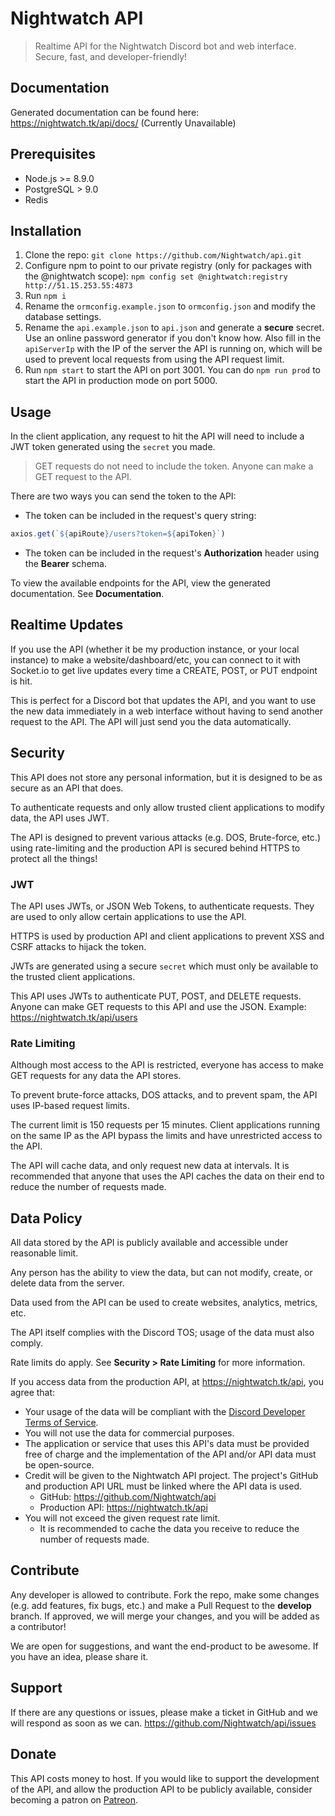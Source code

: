 # Nightwatch API

> Realtime API for the Nightwatch Discord bot and web interface. Secure, fast, and developer-friendly!

## Documentation

Generated documentation can be found here: <https://nightwatch.tk/api/docs/> (Currently Unavailable)

## Prerequisites

* Node.js >= 8.9.0
* PostgreSQL > 9.0
* Redis

## Installation

1. Clone the repo: `git clone https://github.com/Nightwatch/api.git`
2. Configure npm to point to our private registry (only for packages with the @nightwatch scope): `npm config set @nightwatch:registry http://51.15.253.55:4873`
3. Run `npm i`
4. Rename the `ormconfig.example.json` to `ormconfig.json` and modify the database settings.
5. Rename the `api.example.json` to `api.json` and generate a **secure** secret. Use an online password generator if you don't know how. Also fill in the `apiServerIp` with the IP of the server the API is running on, which will be used to prevent local requests from using the API request limit.
6. Run `npm start` to start the API on port 3001. You can do `npm run prod` to start the API in production mode on port 5000.

## Usage

In the client application, any request to hit the API will need to include a JWT token generated using the `secret` you made.

> GET requests do not need to include the token. Anyone can make a GET request to the API.

There are two ways you can send the token to the API:

* The token can be included in the request's query string:

```ts
axios.get(`${apiRoute}/users?token=${apiToken}`)
```

* The token can be included in the request's **Authorization** header using the **Bearer** schema.

To view the available endpoints for the API, view the generated documentation. See **Documentation**.

## Realtime Updates

If you use the API (whether it be my production instance, or your local instance) to make a website/dashboard/etc, you can connect to it with Socket.io to get live updates every time a CREATE, POST, or PUT endpoint is hit.

This is perfect for a Discord bot that updates the API, and you want to use the new data immediately in a web interface without having to send another request to the API. The API will just send you the data automatically.

## Security

This API does not store any personal information, but it is designed to be as secure as an API that does.

To authenticate requests and only allow trusted client applications to modify data, the API uses JWT.

The API is designed to prevent various attacks (e.g. DOS, Brute-force, etc.) using rate-limiting and the production API is secured behind HTTPS to protect all the things!

### JWT

The API uses JWTs, or JSON Web Tokens, to authenticate requests. They are used to only allow certain applications to use the API.

HTTPS is used by production API and client applications to prevent XSS and CSRF attacks to hijack the token.

JWTs are generated using a secure `secret` which must only be available to the trusted client applications.

This API uses JWTs to authenticate PUT, POST, and DELETE requests. Anyone can make GET requests to this API and use the JSON. Example: <https://nightwatch.tk/api/users>

### Rate Limiting

Although most access to the API is restricted, everyone has access to make GET requests for any data the API stores.

To prevent brute-force attacks, DOS attacks, and to prevent spam, the API uses IP-based request limits.

The current limit is 150 requests per 15 minutes. Client applications running on the same IP as the API bypass the limits and have unrestricted access to the API.

The API will cache data, and only request new data at intervals. It is recommended that anyone that uses the API caches the data on their end to reduce the number of requests made.

## Data Policy

All data stored by the API is publicly available and accessible under reasonable limit.

Any person has the ability to view the data, but can not modify, create, or delete data from the server.

Data used from the API can be used to create websites, analytics, metrics, etc.

The API itself complies with the Discord TOS; usage of the data must also comply.

Rate limits do apply. See **Security > Rate Limiting** for more information.

If you access data from the production API, at <https://nightwatch.tk/api>, you agree that:

* Your usage of the data will be compliant with the [Discord Developer Terms of Service](https://discordapp.com/developers/docs/legal).
* You will not use the data for commercial purposes.
* The application or service that uses this API's data must be provided free of charge and the implementation of the API and/or API data must be open-source.
* Credit will be given to the Nightwatch API project. The project's GitHub and production API URL must be linked where the API data is used.
  * GitHub: <https://github.com/Nightwatch/api>
  * Production API: <https://nightwatch.tk/api>
* You will not exceed the given request rate limit.
  * It is recommended to cache the data you receive to reduce the number of requests made.

## Contribute

 Any developer is allowed to contribute. Fork the repo, make some changes (e.g. add features, fix bugs, etc.) and make a Pull Request to the **develop** branch.
 If approved, we will merge your changes, and you will be added as a contributor!

 We are open for suggestions, and want the end-product to be awesome. If you have an idea, please share it.

## Support

 If there are any questions or issues, please make a ticket in GitHub and we will respond as soon as we can. <https://github.com/Nightwatch/api/issues>

## Donate

 This API costs money to host. If you would like to support the development of the API, and allow the production API to be publicly available, consider becoming a patron on [Patreon](https://www.patreon.com/natsukibot).
